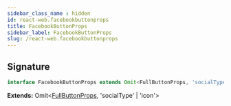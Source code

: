 ```yaml
---
sidebar_class_name : hidden
id: react-web.facebookbuttonprops
title: FacebookButtonProps
sidebar_label: FacebookButtonProps
slug: /react-web.facebookbuttonprops
---
```






## Signature

```typescript
interface FacebookButtonProps extends Omit<FullButtonProps, 'socialType' | 'icon'> 
```
**Extends:** Omit&lt;[FullButtonProps](./react-web.fullbuttonprops), 'socialType' \| 'icon'&gt;

